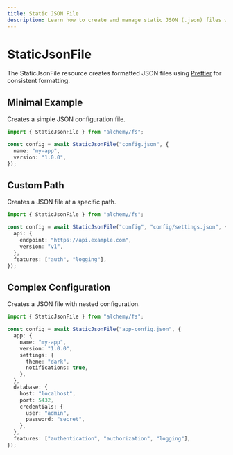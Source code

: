 ```yaml
---
title: Static JSON File
description: Learn how to create and manage static JSON (.json) files with proper formatting using Alchemy's FS provider.
---
```


# StaticJsonFile

The StaticJsonFile resource creates formatted JSON files using [Prettier](https://prettier.io/) for consistent formatting.

## Minimal Example

Creates a simple JSON configuration file.

```ts
import { StaticJsonFile } from "alchemy/fs";

const config = await StaticJsonFile("config.json", {
  name: "my-app",
  version: "1.0.0",
});
```

## Custom Path

Creates a JSON file at a specific path.

```ts
import { StaticJsonFile } from "alchemy/fs";

const config = await StaticJsonFile("config", "config/settings.json", {
  api: {
    endpoint: "https://api.example.com",
    version: "v1",
  },
  features: ["auth", "logging"],
});
```

## Complex Configuration

Creates a JSON file with nested configuration.

```ts
import { StaticJsonFile } from "alchemy/fs";

const config = await StaticJsonFile("app-config.json", {
  app: {
    name: "my-app",
    version: "1.0.0",
    settings: {
      theme: "dark",
      notifications: true,
    },
  },
  database: {
    host: "localhost",
    port: 5432,
    credentials: {
      user: "admin",
      password: "secret",
    },
  },
  features: ["authentication", "authorization", "logging"],
});
```
